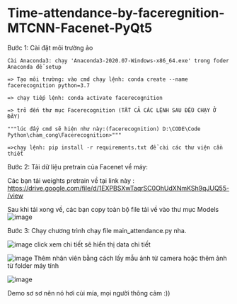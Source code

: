 # Time-attendance-by-faceregnition-MTCNN-Facenet-PyQt5

Bước 1: Cài đặt môi trường ảo 

	Cài Anaconda3: chạy 'Anaconda3-2020.07-Windows-x86_64.exe' trong foder Anaconda để setup
	
	=> Tạo môi trường: vào cmd chạy lệnh: conda create --name facerecognition python=3.7
	
	=> chạy tiếp lệnh: conda activate facerecognition 
	
	=> trỏ đến thư mục Facerecognition (TẤT CẢ CÁC LỆNH SAU ĐỀU CHẠY Ở ĐÂY)
	
	"""lúc đấy cmd sẽ hiện như này:(facerecognition) D:\CODE\Code Python\cham_cong\Facerecognition>"""
	
	=>chạy lệnh: pip install -r requirements.txt để cài các thư viện cần thiết
	
Bước 2: Tải dữ liệu pretrain của Facenet về máy:

Các bạn tải weights pretrain về tại link này : https://drive.google.com/file/d/1EXPBSXwTaqrSC0OhUdXNmKSh9qJUQ55-/view

Sau khi tải xong về, các bạn copy toàn bộ file tải về vào thư mục Models
![image](https://user-images.githubusercontent.com/107174075/199404818-58783590-207e-4d0e-aa3a-b1d7dd9cf58c.png)

Bước 3: Chạy chương trình
	chạy file main_attendance.py nha. 
	
![image](https://user-images.githubusercontent.com/107174075/199405487-5156a3f8-74db-448e-8e0a-57cbe880fb4c.png)
 click xem chi tiết sẽ hiển thị data chi tiết
 
 ![image](https://user-images.githubusercontent.com/107174075/199405624-de33432e-2df7-42ee-a88e-c0ddacbbde88.png)
Thêm nhân viên bằng cách lấy mẫu ảnh từ camera hoặc thêm ảnh từ folder máy tính

![image](https://user-images.githubusercontent.com/107174075/199406061-0223ca8e-6fab-4415-b288-0f42759fd1d0.png)

Demo sơ sơ nên nó hơi cùi mía, mọi người thông cảm :))
